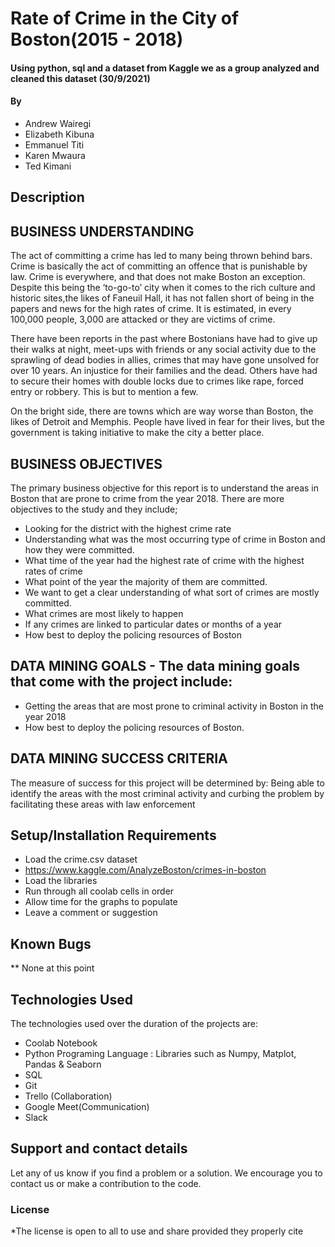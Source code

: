 # Rate of Crime in the City of Boston(2015 - 2018)
#### Using python, sql and a dataset from Kaggle we as a group analyzed and cleaned this dataset (30/9/2021)
#### By 
* Andrew Wairegi
* Elizabeth Kibuna
* Emmanuel Titi
* Karen Mwaura
* Ted Kimani
## Description


## BUSINESS UNDERSTANDING	
The act of committing a crime has led to many being thrown behind bars. Crime is basically the act of committing an offence that is punishable by law. Crime is everywhere, and that does not make Boston an exception. Despite this being the ‘to-go-to’ city when it comes to the rich culture and historic sites,the likes of Faneuil Hall, it has not fallen short of being in the papers and news for the high rates of crime.
 It is estimated, in every 100,000 people, 3,000 are attacked or they are victims of crime. 
 
 There have been reports in the past where Bostonians have had to give up their walks at night, meet-ups with friends or any social activity due to the sprawling of dead bodies in allies, crimes that may have gone unsolved for over 10 years. An injustice for their families and the dead. 
Others have had to secure their homes with double locks due to crimes like rape, forced entry or robbery. This is but to mention a few. 

On the bright side, there are towns which are way worse than Boston, the likes of Detroit and Memphis.
 People have lived in fear for their lives, but the government is taking initiative to make the city a better place.

## BUSINESS OBJECTIVES
The primary business objective for this report is to understand the areas in Boston that are prone to crime from the year 2018.
There are more objectives to the study and they include; 
* Looking for the district with the highest crime rate
* Understanding what was the most occurring type of crime in Boston and how they were committed.
* What time of the year had the highest rate of crime with the highest rates of crime 
* What point of the year the majority of them are committed. 
* We want to get a clear understanding of what sort of crimes are mostly committed.
* What crimes are most likely to happen
* If any crimes are linked to particular dates or months of a year
* How best to deploy the policing resources of Boston

## DATA MINING GOALS - The data mining goals that come with the project include:
* Getting the areas that are most prone to criminal activity in Boston in the year 2018
* How best to deploy the policing resources of Boston.

## DATA MINING SUCCESS CRITERIA
The measure of success for this project will be determined by:
Being able to identify the areas with the most criminal activity and curbing the problem by facilitating these areas with law enforcement


## Setup/Installation Requirements
* Load the crime.csv dataset
* https://www.kaggle.com/AnalyzeBoston/crimes-in-boston 
* Load the libraries
* Run through all coolab cells in order
* Allow time for the graphs to populate
* Leave a comment or suggestion

## Known Bugs
** None at this point

## Technologies Used
The technologies used over the duration of the projects are:
* Coolab Notebook
* Python Programing Language : Libraries such as Numpy, Matplot, Pandas & Seaborn
* SQL
* Git
* Trello (Collaboration)
* Google Meet(Communication)
* Slack

## Support and contact details
Let any of us know if you find a problem or a solution. We encourage you to contact us or make a contribution to the code.
### License
*The license is open to all to use and share provided they properly cite
